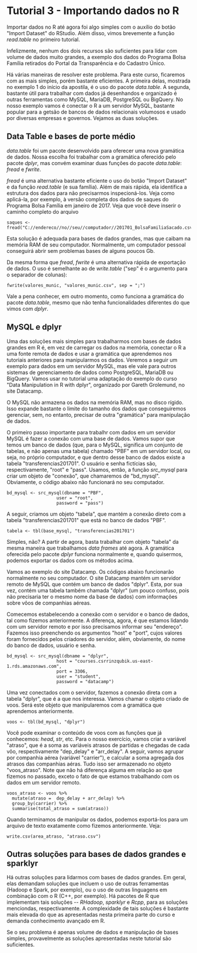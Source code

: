 # Tutorial 3 - Importando dados no R

Importar dados no R até agora foi algo simples com o auxílio do botão "Import Dataset" do RStudio. Além disso, vimos brevemente a função _read.table_ no primeiro tutorial.

Infelizmente, nenhum dos dois recursos são suficientes para lidar com volume de dados muito grandes, a exemplo dos dados do Programa Bolsa Família retirados do Portal da Transparência e do Cadastro Único.

Há várias maneiras de resolver este problema. Para este curso, ficaremos com as mais simples, porém bastante eficientes. A primeira delas, mostrada no exemplo 1 do início da apostila, é o uso do pacote _data.table_. A segunda, bastante útil para trabalhar com dados já desenhandos e organizado é outras ferramentas como MySQL, MariaDB, PostgreSQL ou BigQuery. No nosso exemplo vamos  é conectar o R a um servidor MySQL, bastante popular para a getsão de bancos de dados relacionais volumosos e usado por diversas empresas e governos. Vejamos as duas soluções.

## Data Table e bases de porte médio

_data.table_ foi um pacote desenvolvido para oferecer uma nova gramática de dados. Nossa escolha foi trabalhar com a gramática oferecido pelo pacote _dplyr_, mas convém examinar duas funções do pacote _data.table_: _fread_ e _fwrite_.

_fread_ é uma alternativa bastante eficiente o uso do botão "Import Dataset" e da função _read.table_ (e sua família). Além de mais rápida, ela identifica a estrutura dos dados para não precisarmos inspecioná-los. Veja como aplicá-la, por exemplo, à versão completa dos dados de saques do Programa Bolsa Família em janeiro de 2017. Veja que você deve inserir o caminho completo do arquivo

```{r}
saques <- fread("C://endereco//no//seu//computador//201701_BolsaFamiliaSacado.csv")
```

Esta solução é adequada para bases de dados grandes, mas que caibam na memória RAM de seu computador. Normalmente, um computador pessoal conseguirá abrir sem problemas bases de alguns poucos Gb.

Da mesma forma que _fread_, _fwrite_ é uma alternativa rápida de exportação de dados. O uso é semelhante ao de _write.table_ ("sep" é o argumento para o separador de colunas):

```{r}
fwrite(valores_munic, "valores_munic.csv", sep = ";")
```

Vale a pena conhecer, em outro momento, como funciona a gramática do pacote _data.table_, mesmo que não tenha funcionalidades diferentes do que vimos com _dplyr_.

## MySQL e dplyr

Uma das soluções mais simples para trabalharmos com bases de dados grandes em R é, em vez de carregar os dados na memória, conectar o R a uma fonte remota de dados e usar a gramática que aprendemos nos tutoriais anteriores para manipularmos os dados. Veremos a seguir um exemplo para dados em um servidor MySQL, mas ele vale para outros sistemas de gerenciamento de dados como PostgreSQL, MariaDB ou BigQuery. Vamos usar no tutorial uma adaptação do exemplo do curso "Data Manipulation in R with dplyr", organizado por Gareth Grolemund, no site Datacamp.

O MySQL não armazena os dados na memória RAM, mas no disco rígido. Isso expande bastante o limite do tamanho dos dados que conseguiremos gerenciar, sem, no entanto, precisar de outra "gramática" para manipulação de dados.

O primeiro passo importante para trabalhr com dados em um servidor MySQL é fazer a conexão com uma base de dados. Vamos supor que temos um banco de dados (que, para o MySQL, significa um conjunto de tabelas, e não apenas uma tabela) chamado "PBF" em um servidor local, ou seja, no próprio computador, e que dentro desse banco de dados existe a tabela "transferencias201701". O usuário e senha fictícias são, respectivamente, "root" e "pass". Usamos, então, a função _src\_mysql_ para criar um objeto de "conexão", que chamaremos de "bd_mysql". Obviamente, o código abaixo não funcionará no seu computador.

```{r}
bd_mysql <- src_mysql(dbname = "PBF", 
                   user = "root",
                   password = "pass")
```

A seguir, criamos um objeto "tabela", que mantém a conexão direto com a tabela "transferencias201701" que está no banco de dados "PBF".

```{r}
tabela <- tbl(base_mysql, "transferencias201701")
```

Simples, não? A partir de agora, basta trabalhar com objeto "tabela" da mesma maneira que trabalhamos _data frames_ até agora. A gramática oferecida pelo pacote _dplyr_ funciona normalmente e, quando quisermos, podemos exportar os dados com os métodos acima.

Vamos ao exemplo do site Datacamp. Os códigos abaixo funcionarão normalmente no seu computador. O site Datacamp mantém um servidor remoto de MySQL que contém um banco de dados "dplyr". Esta, por sua vez, contém uma tabela também chamada "dplyr" (um pouco confuso, pois não precisaria ter o mesmo nome da base de dados) com informações sobre vôos de companhias aéreas.

Comecemos estabelecendo a conexão com o servidor e o banco de dados, tal como fizemos anteriormente. A diferença, agora, é que estamos lidando com um servidor remoto e por isso precisamos informar seu "endereço". Fazemos isso preenchendo os argumentos "host" e "port", cujos valores foram fornecidos pelos criadores do servidor, além, obviamente, do nome do banco de dados, usuário e senha.

```{r}
bd_mysql <- src_mysql(dbname = "dplyr", 
                   host = "courses.csrrinzqubik.us-east-1.rds.amazonaws.com", 
                   port = 3306, 
                   user = "student",
                   password = "datacamp")
```

Uma vez conectados com o servidor, fazemos a conexão direta com a tabela "dplyr", que é a que nos interessa. Vamos chamar o objeto criado de voos. Será este objeto que manipularemos com a gramática que aprendemos anteriormente.

```{r}
voos <- tbl(bd_mysql, "dplyr")
```

Você pode examinar o conteúdo de voos com as funções que já conhecemos: _head_, _str_, etc. Para o nosso exercício, vamos criar a variável "atraso", que é a soma as variáveis atrasos de partidas e chegadas de cada vôo, respectivamente "dep_delay" e "arr_delay". A seguir, vamos agrupar por companhia aérea (variável "carrier"), e calcular a soma agregada dos atrasos das companhias aéras. Tudo isso ser armazenado no objeto "voos_atraso". Note que não há diferença alguma em relação ao que fizemos no passado, exceto o fato de que estamos trabalhando com os dados em um servidor remoto.

```{r}
voos_atraso <- voos %>% 
  mutate(atraso =  dep_delay + arr_delay) %>%
  group_by(carrier) %>%
  summarise(total_atraso = sum(atraso))
```

Quando terminamos de manipular os dados, podemos exportá-los para um arquivo de texto exatamente como fizemos anteriormente. Veja:

```{r}
write.csv(area_atraso, "atraso.csv")
```

## Outras soluções para bases de dados grandes e sparklyr

Há outras soluções para lidarmos com bases de dados grandes. Em geral, elas demandam soluções que incluem o uso de outras ferramentas (Hadoop e Spark, por exemplo), ou o uso de outras linguagens em combinação com o R (C++, por exemplo). Há pacotes de R que implementam tais soluções -- _RHadoop_, _sparklyr_ e _Rcpp_, para as soluções menciondas, respectivamente. A complexidade de tais soluções é bastante mais elevada do que as apresentadas nesta primeira parte do curso e demanda conhecimento avançado em R.

Se o seu problema é apenas volume de dados e manipulação de bases simples, provavelmente as soluções apresentadas neste tutorial são suficientes. 
